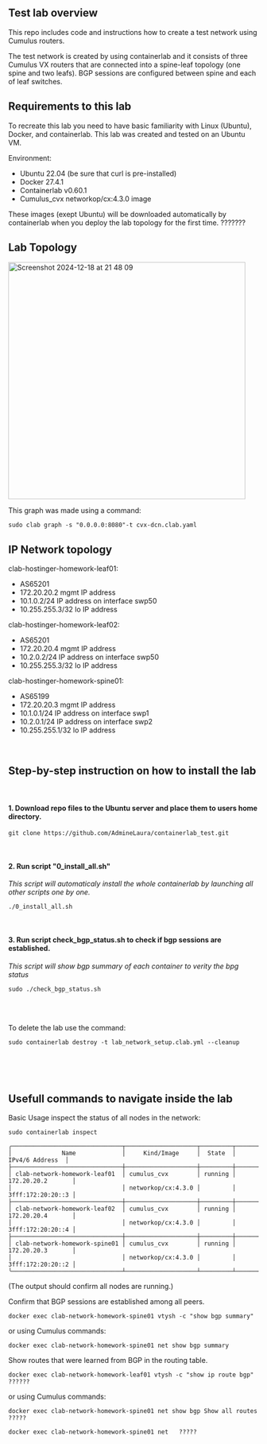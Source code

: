 ## Test lab overview

This repo includes code and instructions how to create a test network using Cumulus routers.

The test network is created by using containerlab and it consists of three Cumulus VX routers that are connected into a spine-leaf topology (one spine and two leafs).
BGP sessions are configured between spine and each of leaf switches. 


## Requirements to this lab
To recreate this lab you need to have basic familiarity with Linux (Ubuntu), Docker, and containerlab. This lab was created and tested on an Ubuntu VM.

Environment:
- Ubuntu 22.04 (be sure that curl is pre-installed)
- Docker 27.4.1
- Containerlab v0.60.1
- Cumulus_cvx networkop/cx:4.3.0 image

These images (exept Ubuntu) will be downloaded automatically by containerlab when you deploy the lab topology for the first time.  ???????


## Lab Topology
<img width="477" alt="Screenshot 2024-12-18 at 21 48 09" src="https://github.com/user-attachments/assets/5308af4c-e031-4a94-a290-404789e7834f" />

This graph was made using a command: 

```
sudo clab graph -s "0.0.0.0:8080"-t cvx-dcn.clab.yaml
```


## IP Network topology

clab-hostinger-homework-leaf01: 
- AS65201
- 172.20.20.2 mgmt IP address
- 10.1.0.2/24 IP address on interface swp50
- 10.255.255.3/32 lo IP address

clab-hostinger-homework-leaf02: 
- AS65201
- 172.20.20.4 mgmt IP address
- 10.2.0.2/24 IP address on interface swp50
- 10.255.255.3/32 lo IP address

clab-hostinger-homework-spine01: 
- AS65199
- 172.20.20.3 mgmt IP address
- 10.1.0.1/24 IP address on interface swp1
- 10.2.0.1/24 IP address on interface swp2
- 10.255.255.1/32 lo IP address
  
<br>

## Step-by-step instruction on how to install the lab

<br>

#### 1. Download repo files to the Ubuntu server and place them to users home directory.
```
git clone https://github.com/AdmineLaura/containerlab_test.git
```  
<br>

#### 2. Run script "0_install_all.sh"
   _This script will automaticaly install the whole containerlab by launching all other scripts one by one._
```
./0_install_all.sh
``` 
<br>

#### 3. Run script check_bgp_status.sh to check if bgp sessions are established.
   _This script will show bgp summary of each container to verity the bpg status_
```
sudo ./check_bgp_status.sh
```   
<br>
<br>

To delete the lab use the command: 
```
sudo containerlab destroy -t lab_network_setup.clab.yml --cleanup
```
<br>
<br>
<br>

## Usefull commands to navigate inside the lab

Basic Usage inspect the status of all nodes in the network:
```
sudo containerlab inspect
```

```
╭───────────────────────────────┬────────────────────┬─────────┬───────────────────╮
│              Name             │     Kind/Image     │  State  │   IPv4/6 Address  │
├───────────────────────────────┼────────────────────┼─────────┼───────────────────┤
│ clab-network-homework-leaf01  │ cumulus_cvx        │ running │ 172.20.20.2       │
│                               │ networkop/cx:4.3.0 │         │ 3fff:172:20:20::3 │
├───────────────────────────────┼────────────────────┼─────────┼───────────────────┤
│ clab-network-homework-leaf02  │ cumulus_cvx        │ running │ 172.20.20.4       │
│                               │ networkop/cx:4.3.0 │         │ 3fff:172:20:20::4 │
├───────────────────────────────┼────────────────────┼─────────┼───────────────────┤
│ clab-network-homework-spine01 │ cumulus_cvx        │ running │ 172.20.20.3       │
│                               │ networkop/cx:4.3.0 │         │ 3fff:172:20:20::2 │
╰───────────────────────────────┴────────────────────┴─────────┴───────────────────╯
```
(The output should confirm all nodes are running.)
<br>

Confirm that BGP sessions are established among all peers.
```
docker exec clab-network-homework-spine01 vtysh -c "show bgp summary"
```
or using Cumulus commands:
```
docker exec clab-network-homework-spine01 net show bgp summary
```


Show routes that were learned from BGP in the routing table. 
```
docker exec clab-network-homework-leaf01 vtysh -c "show ip route bgp"     ??????
```
or using Cumulus commands:
```
docker exec clab-network-homework-spine01 net show bgp Show all routes    ?????
```
```
docker exec clab-network-homework-spine01 net   ?????
```
